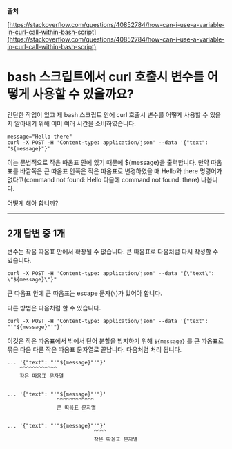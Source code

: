 **출처**

[https://stackoverflow.com/questions/40852784/how-can-i-use-a-variable-in-curl-call-within-bash-script](https://stackoverflow.com/questions/40852784/how-can-i-use-a-variable-in-curl-call-within-bash-script)

# bash 스크립트에서 curl 호출시 변수를 어떻게 사용할 수 있을까요?

간단한 작업이 있고 제 bash 스크립트 안에 curl 호출시 변수를 어떻게 사용할 수 있을지 알아내기 위해 이미 여러 시간을 소비하였습니다.

```shell
message="Hello there"
curl -X POST -H 'Content-type: application/json' --data '{"text": "${message}"}'
```

이는 문법적으로 작은 따옴표 안에 있기 때문에 ${message}을 출력합니다. 만약 따옴표를 바깥쪽은 큰 따옴표 안쪽은 작은 따옴표로 변경하였을 때 Hello와 there 명령어가 없다고(command not found: Hello 다음에 command not found: there) 나옵니다. 

어떻게 해야 합니까?

---

## 2개 답변 중 1개

변수는 작음 따옴표 안에서 확장될 수 없습니다. 큰 따옴표로 다음처럼 다시 작성할 수 있습니다.

```shell
curl -X POST -H 'Content-type: application/json' --data "{\"text\": \"${message}\"}"
```

큰 따옴표 안에 큰 따옴표는 escape 문자(`\`)가 있어야 합니다.

다른 방법은 다음처럼 할 수 있습니다.

```shell
curl -X POST -H 'Content-type: application/json' --data '{"text": "'"${message}"'"}'
```


이것은 작은 따옴표에서 밖에서 단어 분할을 방지하기 위해 `${message}` 를 큰 따옴표로 묶은 다음 다른 작은 따옴표 문자열로 끝납니다. 다음처럼 처리 됩니다.

```
... '{"text": "'"${message}"'"}'
    ^^^^^^^^^^^^
    작은 따옴표 문자열


... '{"text": "'"${message}"'"}'
                ^^^^^^^^^^^^
                큰 따옴표 문자열


... '{"text": "'"${message}"'"}'
                            ^^^^
                            작은 따옴표 문자열
```         
